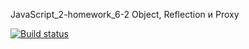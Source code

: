 JavaScript_2-homework_6-2 Object, Reflection и Proxy

[![Build status](https://ci.appveyor.com/api/projects/status/fyuhdxtmbt1d9viw/branch/main?svg=true)](https://ci.appveyor.com/project/AleksandrPetrov89/javascript-2-homework-6-2/branch/main)
